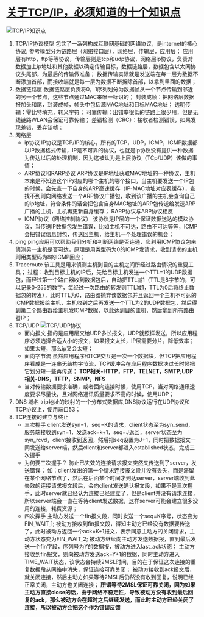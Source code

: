 # [关于TCP/IP，必须知道的十个知识点](https://blog.csdn.net/u012371712/article/details/80795297)

![TCP/IP知识点](http://p9.pstatp.com/large/pgc-image/1529747996683fb281bff37)

1. TCP/IP协议模型
    包含了一系列构成互联网基础的网络协议，是internet的核心协议;
    参考模型分为链路层（网络接口层），网络层，传输层，应用层；
    应用层有http，ftp等等协议，传输层则是tcp和udp协议，网络层ip协议，负责对数据加上ip地址和其他数据以确定传输目标，数据链路层，数据包含以太网协议头尾部，为最后的传输做准备；
    数据传输实际就是发送端在每一层为数据不断添加首部，而接收端就是每一层为数据不断拆除首部，以拿到里面的数据；
2. 数据链路层
    数据链路层负责将0，1序列划分为数据帧从一个节点传输到邻近的另一个节点，这些节点通过MAC来唯一标识的；
    封装成帧：把网络层数据报加头和尾，封装成帧，帧头中包括源MAC地址和目标MAC地址；
    透明传输：零比特填充，转义字符；
    可靠传输：出错率很低的链路上很少用，但是无线链路WLAN会保证可靠传输；
    差错检测（CRC）：接收者检测错误，如果发现差错，丢弃该帧；
3. 网络层
    * ip协议
    IP协议是TCP/IP的核心，所有的TCP，UDP，ICMP，IGMP数据都以IP数据格式传输，IP是不可靠的协议，也就是Ip协议没有提供一种数据为传达以后的处理机制，因为这被认为是上层协议（TCp/UDP）该做的事情；
    * ARP协议和RARP协议
    ARP协议是IP地址获取MAC地址的一种协议，主机本来是不知道这个IP对应的哪个主机的哪个接口，当主机要发送一个IP包的时候，会先查一下自身的ARP高速缓存（IP-MAC地址对应表缓存），查找不到则向网络发送一个ARP协议广播包，收到该广播的主机会查询自己的ip地址，符合条件的话会把包含自身MAC地址的ARP包传送给发送ARP广播的主机，主机再更新自身缓存；
    RARP协议与ARP协议相反
    * ICMP协议（网络控制协议）
    该协议是IP层的一个保证数据送达的模块协议，当传送IP数据包发生错误，比如主机不可达，路由不可达等等，ICMP会把错误信息封包，传送回主机，给主机一个处理错误的机会；
4. ping
    ping应用可以帮助我们分析和判断网络是否连通，它利用ICMP协议包来侦测另一主机是否可达，原理是用类型码为0的ICMP发请求，收到请求的主机则用类型码为8的ICMP回应；
5. Traceroute
    该工具是用来侦测主机到目的主机之间所经过路由情况的重要工具；
    过程：收到目标主机的IP后，先给目标主机发送一个TTL=1的UDP数据包，而经过第一个路由器收到数据包后，自动把TTL减1（TTL是8字节的，可以记录0-255的数字，每经过一次路由的转发则TTL减1，TTL为0后将终止数据包的转发），此时TTL为0，路由器抛弃该数据包并且返回一个主机不可达的ICMP数据报给主机，主机收到之后再发送一个TTL为2的UDP数据包，然后得到第二个路由器给主机发ICMP数据，以此达到目的主机，然后拿到所有路由器IP；
6. TCP/UDP
    ![TCP/UDP协议](http://p3.pstatp.com/large/pgc-image/15297479967902065f51602)
    * 面向报文
    指的是应用层交给UDP多长报文，UDP就照样发送，所以应用程序必须选择合适大小的报文，如果报文太长，IP层需要分片，降低效率；如果太短，那么ip又会太短；
    * 面向字节流
    虽然应用程序和TCP交互是一次一个数据块，但TCP把应用程序看成是一连串无结构字节流，TCP缓冲会在应用程序数据块过长时候把它划分短一些再传送；
    **TCP相关-HTTP，FTP，TELNET，SMTP;UDP相关-DNS，TFTP，SNMP，NFS**
    * 当对传输数据要求准确，或者面向连接时候，使用TCP，当对网络通讯速度要求尽量快，且对网络通讯质量要求不高的时候，使用UDP；
7. DNS
    域名->ip地址的映射的一个分布式数据库,DNS协议运行在UDP协议和TCP协议上，使用端口53；
8. TCP连接的建立与终止
    * 三次握手
    client发送syn=1，seq=K的请求，client状态至为syn_send，服务端接收到syn=1，发送ack=k+1，seq=J返回，server状态至为syn_rcvd，client接收到返回，然后把seq设置为J+1，同时把数据报文一同发送给server端，然后client和server都进入established状态，完成三次握手
    * 为何要三次握手？
    防止已失效的连接请求报文突然又传送到了server，发送错误；
    如：client发出的第一个请求连接报文段并没有丢失，而是滞留在某个网络节点了，然后在后面某个时间才到达server，server端收到此失效的连接请求报文段后，会向client发送确认报文段，如果不是三次握手，此时server就已经认为连接已经建立了，但是client并没有请求连接，所以server端会一直在等待client发送数据，这样server可能会建立很多没用的连接，耗费资源；
    * 四次挥手
    主动方发送一个fin报文段，同时发送一个seq=K序号，状态变为FIN_WAIT_1;
    被动方接收到fin报文段，得知主动方已经没有数据要传送了，此时被动方返回一个ack=K+1报文，表示同意主动方的关闭请求，主动方状态变为FIN_WAIT_2;
    被动方继续向主动方发送数据报，直到最后发送一个fin字段，序列号为Y的数据报，被动方进入last_ack状态；
    主动方接收到fin报文，则向被动方发送ack=Y+1的数据，同时主动方进入TIME_WAIT状态，该状态会持续2MSL时间，目的在于保证这次连接的重复数据段从网络中消失，保证连接可靠关闭；
    被动方接收到ack报文后，就关闭连接，然后主动方如果等待2MSL后仍然没有收到回复，说明已经正常关闭，主动方也关闭连接；
    **所谓等待2MSL保证可靠关闭，因为如果主动方直接close的话，由于网络不稳定性，导致被动方没有收到最后回复的ack，那么被动方会在超时之后继续发送，而此时主动方已经关闭了连接，所以被动方会把这个作为错误反馈**